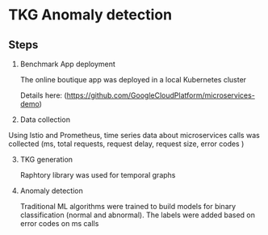 # TKG Anomaly detection

## Steps

1) Benchmark App deployment
   
   The online boutique app was deployed in a local Kubernetes cluster

   Details here: (https://github.com/GoogleCloudPlatform/microservices-demo)
   
2) Data collection

Using Istio and Prometheus, time series data about microservices calls was collected (ms, total requests, request delay, request size, error codes )
   
3) TKG generation

   Raphtory library was used for temporal graphs
   
4) Anomaly detection

   Traditional ML algorithms were trained to build models for binary classification (normal and abnormal). The labels were added based on error codes on ms calls
